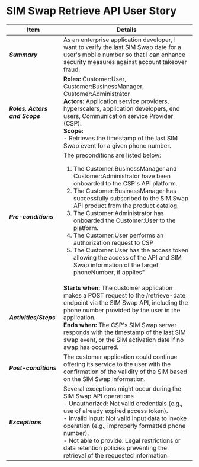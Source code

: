 # SIM Swap Retrieve API User Story


| **Item** | **Details** |
| ---- | ------- |
| ***Summary*** | As an enterprise application developer, I want to verify the last SIM Swap date for a user's mobile number so that I can enhance security measures against account takeover fraud.  |
| ***Roles, Actors and Scope*** | **Roles:** Customer:User, Customer:BusinessManager, Customer:Administrator<br> **Actors:** Application service providers, hyperscalers, application developers, end users, Communication service Provider (CSP). <br> **Scope:**  <br> - Retrieves the timestamp of the last SIM Swap event for a given phone number. |
| ***Pre-conditions*** |The preconditions are listed below:<br><ol><li>The Customer:BusinessManager and Customer:Administrator have been onboarded to the CSP's API platform.</li><li>The Customer:BusinessManager has successfully subscribed to the SIM Swap API product from the product catalog.</li><li>The Customer:Administrator has onboarded the Customer:User to the platform.</li><li>The Customer:User performs an authorization request to CSP</li><li>The Customer:User has the access token allowing the access of the API and SIM Swap information of the target phoneNumber, if applies"|
| ***Activities/Steps*** | **Starts when:** The customer application makes a POST request to the /retrieve-date endpoint via the SIM Swap API, including the phone number provided by the user in the application.<br>**Ends when:** The CSP's SIM Swap server responds with the timestamp of the last SIM swap event, or the SIM activation date if no swap has occurred. |
| ***Post-conditions*** | The customer application could continue offering its service to the user with the confirmation of the validity of the SIM based on the SIM Swap information.  |
| ***Exceptions*** | Several exceptions might occur during the SIM Swap API operations<br>- Unauthorized: Not valid credentials (e.g., use of already expired access token).<br>- Invalid input: Not valid input data to invoke operation (e.g., improperly formatted phone number).<br>- Not able to provide: Legal restrictions or data retention policies preventing the retrieval of the requested information.|

